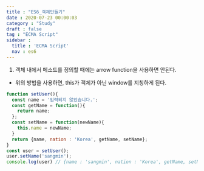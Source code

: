 ```yaml
---
title : "ES6_객체만들기"
date : 2020-07-23 00:00:03
category : "Study"
draft : false
tag : "ECMA Script"
sidebar : 
  title : 'ECMA Script'
  nav : es6    
---   
```

1. 객체 내에서 메소드를 정의할 때에는 arrow function을 사용하면 안된다.
  * 위의 방법을 사용하면, this가 객체가 아닌 window를 지칭하게 된다.

```javascript
function setUser(){
  const name = '입력되지 않았습니다.';
  const getName = function(){
    return name;
  };
  const setName = function(newName){
    this.name = newName;
  }
  return {name, nation : 'Korea', getName, setName};
}
const user = setUser();
user.setName('sangmin');
console.log(user) // {name : 'sangmin', nation : 'Korea', getName, setName}
```